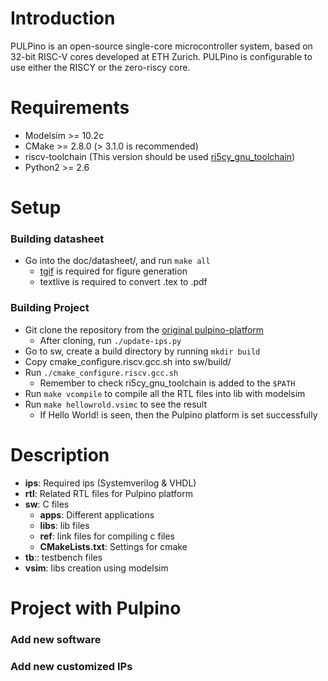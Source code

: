 # Introduction

PULPino is an open-source single-core microcontroller system, based on 32-bit
RISC-V cores developed at ETH Zurich. PULPino is configurable to use either 
the RISCY or the zero-riscy core.


# Requirements

* Modelsim >= 10.2c
* CMake >= 2.8.0 (> 3.1.0 is recommended)
* riscv-toolchain (This version should be used [ri5cy_gnu_toolchain](https://github.com/pulp-platform/ri5cy_gnu_toolchain))
* Python2 >= 2.6

# Setup
### Building datasheet
* Go into the doc/datasheet/, and run ```make all```
    * [tgif](http://bourbon.usc.edu/tgif/install.html) is required for figure generation
    * textlive is required to convert .tex to .pdf


### Building Project
* Git clone the repository from the [original pulpino-platform](https://github.com/pulp-platform/pulpino)
    * After cloning, run ```./update-ips.py```
* Go to sw, create a build directory by running ```mkdir build```
* Copy cmake_configure.riscv.gcc.sh into sw/build/
* Run ```./cmake_configure.riscv.gcc.sh```
    * Remember to check ri5cy_gnu_toolchain is added to the ```$PATH```
* Run ```make vcompile``` to compile all the RTL files into lib with modelsim
* Run ```make hellowrold.vsimc``` to see the result
    * If Hello World! is seen, then the Pulpino platform is set successfully

# Description
* **ips**: Required ips (Systemverilog & VHDL)
* **rtl**: Related RTL files for Pulpino platform
* **sw**: C files
    * **apps**: Different applications
    * **libs**: lib files
    * **ref**: link files for compiling c files
    * **CMakeLists.txt**: Settings for cmake
* **tb**:: testbench files
* **vsim**: libs creation using modelsim

# Project with Pulpino
### Add new software
### Add new customized IPs
